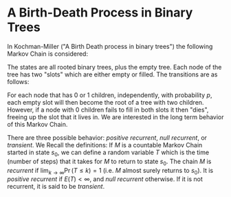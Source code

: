 A Birth-Death Process in Binary Trees
=====================================

In Kochman-Miller ("A Birth Death process in binary trees") the
following Markov Chain is considered:

The states are all rooted binary trees, plus the empty tree.
Each node of the tree has two "slots" which are either empty
or filled.  The transitions are as follows:

For each node that has 0 or 1 children, independently, with
probability $p$, each empty slot will then become the root of a tree
with two children.  However, if a node with 0 children fails to fill
in both slots it then "dies", freeing up the slot that it lives in.
We are interested in the long term behavior of this Markov Chain.

There are three possible behavior: *positive recurrent*, *null
recurrent*, or *transient*.  We Recall the definitions: If $M$ is a
countable Markov Chain started in state $`s_0`$, we can define a
random variable $T$ which is the time (number of steps) that it takes
for $M$ to return to state $`s_0`$. The chain $M$ is *recurrent* if
$`\lim_{k \rightarrow \infty}\Pr(T \le k) = 1`$ (i.e. $M$ almost surely
returns to $`s_0`$). It is *positive recurrent* if $E(T) < \infty$,
and *null recurrent* otherwise. If it is not recurrent, it is said to
be *transient*.
